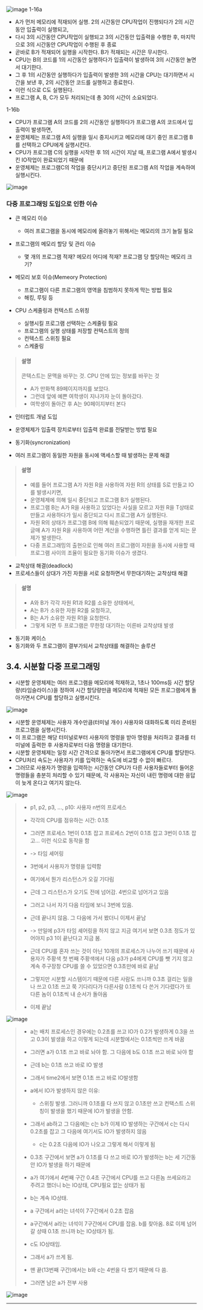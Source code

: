  ![image](https://github.com/user-attachments/assets/a2b0f12a-0aec-4400-aaf8-01d84813e1b7)
1-16a
* A가 먼저 메모리에 적재되어 실행. 2의 시간동안 CPU작업이 진행되다가 2의 시간동안 입출력이 실행되고,
* 다시 3의 시간동안 CPU작업이 실행되고 3의 시간동안 입출력을 수행한 후, 마지막으로 3의 시간동안 CPU작업이 수행된 후 종료
* 곧바로 B가 적재되어 실행을 시작한다. B가 적재되는 시간은 무시한다.
* CPU는 B의 코드를 1의 시간동안 실행하다가 입출력이 발생하여 3의 시간동안 놀면서 대기한다.
* 그 후 1의 시간동안 실행하다가 입출력이 발생한 3의 시간을 CPU는 대기하면서 시간을 보낸 후, 2의 시간동안 코드를 실행하고 종료한다.
* 이런 식으로 C도 실행된다.
* 프로그램 A, B, C가 모두 처리되는데 총 30의 시간이 소요되었다.

1-16b
* CPU가 프로그램 A의 코드를 2의 시간동안 실행하다가 프로그램 A의 코드에서 입출력이 발생하면,
* 운영체제는 프로그램 A의 실행을 일시 중지시키고 메모리에 대기 중인 프로그램 B를 선택하고 CPU에게 실행시킨다.
* CPU가 프로그램 C의 실행을 시작한 후 1의 시간이 지날 때, 프로그램 A에서 발생시킨 IO작업이 완료되었기 때문에
* 운영체제는 프로그램C의 작업을 중단시키고 중단된 프로그램 A의 작업을 계속하여 실행시킨다.

![image](https://github.com/user-attachments/assets/709fb3e3-3655-4541-8e61-0eff8ac156e4)

### 다중 프로그래밍 도입으로 인한 이슈
* 큰 메모리 이슈
  * 여러 프로그램을 동시에 메모리에 올려놓기 위해서는 메모리의 크기 늘릴 필요
 
* 프로그램의 메모리 할당 및 관리 이슈
  * 몇 개의 프로그램 적재? 메모리 어디에 적재? 프로그램 당 할당하는 메모리 크기?
 
* 메모리 보호 이슈(Memeory Protection)
  * 프로그램이 다른 프로그램의 영역을 침범하지 못하게 막는 방법 필요
  * 해킹, 루팅 등

* CPU 스케줄링과 컨텍스트 스위칭
  * 실행시킬 프로그램 선택하는 스케줄링 필요
  * 프로그램의 실행 상태를 저장할 컨텍스트의 정의
  * 컨텍스트 스위칭 필요
  * 스케줄링

> #### 설명
> 콘텍스트는 문맥을 바꾸는 것. CPU 안에 있는 정보를 바꾸는 것
> * A가 만화책 89페이지까지를 보았다.
> * 그런데 앞에 예쁜 여학생이 지나가자 눈이 돌아갔다.
> * 여학생이 돌아간 후 A는 90페이지부터 본다

 
* 인터럽트 개념 도입
 * 운영체제가 입출력 장치로부터 입출력 완료를 전달받는 방법 필요

* 동기화(syncronization)
 * 여러 프로그램이 동일한 자원을 동시에 액세스할 때 발생하는 문제 해결
> #### 설명
> * 예를 들어 프로그램 A가 자원 R을 사용하여 자원 R의 상태를 S로 만들고 IO를 발생시키면,
> * 운영체제에 의해 일시 중단되고 프로그램 B가 실행된다.
> * 프로그램 B는 A가 R을 사용하고 있었다는 사실을 모르고 자원 R을 T상태로 만들고 사용하다가 일시 중단되고 다시 프로그램 A가 실행된다.
> * 자원 R의 상태가 프로그램 B에 의해 훼손되었기 때문에, 실행을 재개한 프로글매 A가 자원 R을 사용하여 어떤 계산을 수행하면 틀린 결과를 얻게 되는 문제가 발생한다.
> * 다중 프로그래밍의 출현으로 인해 여러 프로그램이 자원을 동시에 사용할 때 프로그램 사이의 조율이 필요한 동기화 이슈가 생겼다.

* 교착상태 해결(deadlock)
 * 프로세스들이 상대가 가진 자원을 서로 요청하면서 무한대기하는 교착상태 해결
> #### 설명
> * A와 B가 각각 자원 R1과 R2를 소유한 상태에서,
> * A는 B가 소유한 자원 R2를 요청하고,
> * B는 A가 소유한 자원 R1을 요청한다.
> * 그렇게 되면 두 프로그램은 무한정 대기하는 이른바 교착상태 발생

* 동기화 케이스
 * 동기화와 두 프로그램이 결부가되서 교착상태를 해결하는 솔루션


## 3.4. 시분할 다중 프로그래밍
* 시분할 운영체제는 여러 프로그램을 메모리에 적재하고, 1초나 100ms등 시간 할당량(타임슬라이스)을 정하여 시간 할당량만큼 메모리에 적재된 모든 프로그램에게 돌아가면서 CPU를 할당하고 실행시킨다.

![image](https://github.com/user-attachments/assets/b36b2a95-4410-41c5-9b30-69af0f85e433)

* 시분할 운영체제는 사용자 개수만큼(터미널 개수) 사용자와 대화하도록 미리 준비된 프로그램을 실행시킨다.
* 이 프로그램은 해당 터미널로부터 사용자의 명령을 받아 명령을 처리하고 결과를 터미널에 출력한 후 사용자로부터 다음 명령을 대기한다.
* 시분할 운영체제는 일정 시간 간격으로 돌아가면서 프로그램에게 CPU를 할당한다.
* CPU처리 속도는 사용자가 키를 입력하는 속도에 비교할 수 없이 빠르다.
* 그러므로 사용자가 명령을 입력하는 시간동안 CPU가 다른 사용자들로부터 들어온 명령들을 충분히 처리할 수 있기 때문에, 각 사용자는 자신이 내린 명령에 대한 응답이 늦게 온다고 여기지 않는다.

![image](https://github.com/user-attachments/assets/9ac40e37-a56c-458c-b511-351def22c55e)
> * p1, p2, p3, ..., p10: 사용자 n번의 프로세스
> * 각각의 CPU를 점유하는 시간: 0.1초
>  * 그러면 프로세스 1번이 0.1초 잡고 프로세스 2번이 0.1초 잡고 3번이 0.1초 잡고... 이런 식으로 동작을 함
>  * -> 타임 셰어링
> * 3번에서 사용자가 명령을 입력함
> * 여기에서 뭔가 리스턴스가 오길 기다림
> * 근데 그 리스턴스가 오기도 전에 넘어감. 4번으로 넘어가고 있음
> * 그러고 나서 자기 다음 타임에 보니 3번에 있음.
> * 근데 끝나지 않음. 그 다음에 가서 봤더니 이제서 끝남
> * -> 만일에 p3가 타임 셰어링을 하지 않고 지금 여기서 보면 0.3초 정도가 있어야지 p3 1이 끝난다고 지금 봄.
> * 근데 CPU를 혼자 쓰는 것이 아닌 10개의 프로세스가 나누어 쓰기 때문에 사용자가 주황색 첫 번째 주황색에서 다음 p3가 p4에게 CPU를 뺏 기지 않고 계속 주구장창 CPU를 쓸 수 있었으면 0.3초만에 바로 끝남
> 
> * 그렇지만 시분할 시스템이기 때문에 다른 사람도 쓰니까 0.3초 걸리는 일을 나 쓰고 0.1초 쓰고 쭉 기다리다가 다른사람 0.1초씩 다 쓴거 기다렸다가 또 다른 놈이 0.1초씩 내 순서가 돌아옴
> * 이제 끝남

![image](https://github.com/user-attachments/assets/d97502ab-4db6-4fff-a4ff-15b5a21b0dfe)
> * a는 배치 프로세스인 경우에는 0.2초를 쓰고 IO가 0.2가 발생하게 0.3을 쓰고 0.3이 발생을 하고 이렇게 되는데 시분할에서는 0.1초씩만 쓰게 바꿈
> * 그러면 a가 0.1초 쓰고 바로 놔야 함. 그 다음에 b도 0.1초 쓰고 바로 놔야 함
> * 근데 b는 0.1초 쓰고 바로 IO 발생
> * 그래서 time2에서 보면 0.1초 쓰고 바로 IO발생함
>
> * a에서 IO가 발생하지 않은 이유:
>   * 스위칭 발생. 그러니까 0.1초를 다 쓰지 않고 0.1초만 쓰고 컨택스트 스위칭이 발생을 했기 때문에 IO가 발생을 안함.
> * 그래서 ab하고 그 다음에는 c는 b가 이제 IO 발생하는 구간에서 c는 다시 0.2초를 잡고 그 다음에 여기서도 IO가 발생하지 않음
>   * c는 0.2초 다음에 IO가 나오고 그렇게 해서 이렇게 됨
>  
> * 0.3초 구간에서 보면 a가 0.1초를 다 쓰고 바로 IO가 발생하는 b는 세 기간동안 IO가 발생을 하기 때문에
> * a가 여기에서 4번째 구간 0.4초 구간에서 CPU를 쓰고 다른놈 쓰세요라고 주려고 했더니 b는 IO상태, CPU필요 없는 상태가 됨
> * b는 계속 IO상태.
>
> * a 구간에서 a라는 녀석이 7구간에서 0.2초 잡음
>  * a구간에서 a라는 녀석이 7구간에서 CPU를 잡음. b를 찾아옴. 8로 이제 넘어갈 상때 0.1초 쓰니까 b는 IO상태가 됨.
>  * c도 IO상태임.
>  * 그래서 a가 쓰게 됨.
>
> * 맨 끝(13번째 구간)에서는 b와 c는 4번을 다 썼기 때문에 다 씀.
> * 그러면 남은 a가 전부 사용

![image](https://github.com/user-attachments/assets/a0db5336-0f72-4c70-b33e-b647a5ac0f80)

---

